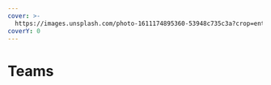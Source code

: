 ```yaml
---
cover: >-
  https://images.unsplash.com/photo-1611174895360-53948c735c3a?crop=entropy&cs=srgb&fm=jpg&ixid=M3wxOTcwMjR8MHwxfHNlYXJjaHwxfHx0ZWFtc3xlbnwwfHx8fDE3MjMxOTEwMzZ8MA&ixlib=rb-4.0.3&q=85
coverY: 0
---
```


# Teams

